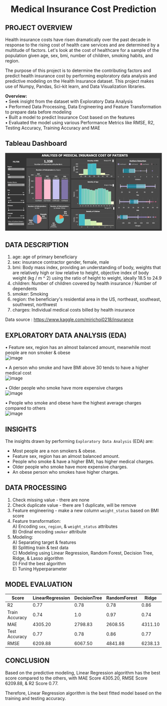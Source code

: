 <h1><p align = "center"> Medical Insurance Cost Prediction</p></h1>

## PROJECT OVERVIEW
Health insurance costs have risen dramatically over the past decade in response to the rising cost of health care services and are determined by a multitude of factors. Let's look at the cost of healthcare for a sample of the population given age, sex, bmi, number of children, smoking habits, and region.

The purpose of this project is to determine the contributing factors and predict health insurance cost by performing exploratory data analysis and predictive modeling on the Health Insurance dataset. This project makes use of Numpy, Pandas, Sci-kit learn, and Data Visualization libraries.

<b>Overview:</b> <br>
• Seek insight from the dataset with Exploratory Data Analysis <br>
• Performed Data Processing, Data Engineering and Feature Transformation to prepare data before modeling <br>
• Built a model to predict Insurance Cost based on the features <br>
• Evaluated the model using various Performance Metrics like RMSE, R2, Testing Accuracy, Training Accuracy and MAE <br>

## Tableau Dashboard
![image](tableau.png)

## DATA DESCRIPTION
1. age: age of primary beneficiary
2. sex: insurance contractor gender, female, male
3. bmi: Body mass index, providing an understanding of body, weights that are relatively high or low relative to height,
objective index of body weight (kg / m ^ 2) using the ratio of height to weight, ideally 18.5 to 24.9
4. children: Number of children covered by health insurance / Number of dependents
5. smoker: Smoking
6. region: the beneficiary's residential area in the US, northeast, southeast, southwest, northwest
7. charges: Individual medical costs billed by health insurance

Data source : https://www.kaggle.com/mirichoi0218/insurance

## EXPLORATORY DATA ANALYSIS (EDA)
• Feature sex, region has an almost balanced amount, meanwhile most people are non smoker & obese <br>
![image](https://user-images.githubusercontent.com/80570935/130601931-826570ec-df1d-4b85-918f-00eb740ed212.png)

• A person who smoke and have BMI above 30 tends to have a higher medical cost <br>
![image](https://user-images.githubusercontent.com/80570935/130602334-b62a7f7e-e1c8-45eb-be7d-ff752853d158.png)

• Older people who smoke have more expensive charges <br>
![image](https://user-images.githubusercontent.com/80570935/130602565-2cb73fa9-769b-4822-880e-c009d2fbef39.png)

• People who smoke and obese have the highest average charges compared to others <br>
![image](https://user-images.githubusercontent.com/80570935/130602770-c008fb2b-2041-440e-b92e-373e7cbed2ce.png)

## INSIGHTS
The insights drawn by performing `Exploratory Data Analysis` (EDA) are:

- Most people are a non smokers & obese.
- Feature sex, region has an almost balanced amount.
- People who smoke & have a higher BMI, has higher medical charges.
- Older people who smoke have more expensive charges.
- An obese person who smokes have higher charges.

## DATA PROCESSING 
1. Check missing value - there are none <br>
2. Check duplicate value - there are 1 duplicate, will be remove <br>
3. Feature engineering - make a new column `weight_status` based on BMI score <br>
4. Feature transformation: <br>
 A) Encoding `sex`, `region`, & `weight_status` attributes <br>
 B) Ordinal encoding `smoker` attribute <br>
5. Modeling: <br>
 A) Separating target & features <br>
 B) Splitting train & test data <br>
 C) Modeling using Linear Regression, Random Forest, Decision Tree, Ridge, & Lasso algorithm <br>
 D) Find the best algorithm <br>
 E) Tuning Hyperparameter <br>
 
## MODEL EVALUATION 
| Score | LinearRegression | DecisionTree | RandomForest | Ridge |
| ----------- | ----------- | ----------- | ----------- | ----------- |
| R2 | 0.77 | 0.78 | 0.78 | 0.86 |
| Train Accuracy | 0.74 | 1.0 | 0.97 | 0.74 |
| MAE | 4305.20 | 2798.83 | 2608.55 | 4311.10 |
| Test Accuracy | 0.77 | 0.78 | 0.86 | 0.77 | 
| RMSE | 6209.88 | 6067.50 | 4841.88 | 6238.13 |
 
## CONCLUSION
Based on the predictive modeling, Linear Regression algorithm has the best score compared to the others, with MAE Score 4305.20, RMSE Score 6209.88, & R2 Score 0.77. <br>

Therefore, Linear Regression algorithm is the best fitted model based on the training and testing accuracy.
